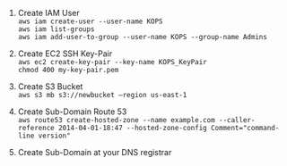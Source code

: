 1. Create IAM User   
`aws iam create-user --user-name KOPS`   
`aws iam list-groups`   
`aws iam add-user-to-group --user-name KOPS --group-name Admins`   

2. Create EC2 SSH Key-Pair   
`aws ec2 create-key-pair --key-name KOPS_KeyPair`   
`chmod 400 my-key-pair.pem`   

3. Create S3 Bucket   
`aws s3 mb s3://newbucket –region us-east-1`   

4. Create Sub-Domain Route 53   
`aws route53 create-hosted-zone --name example.com --caller-reference 2014-04-01-18:47 --hosted-zone-config Comment="command-line version"`   

5. Create Sub-Domain at your DNS registrar